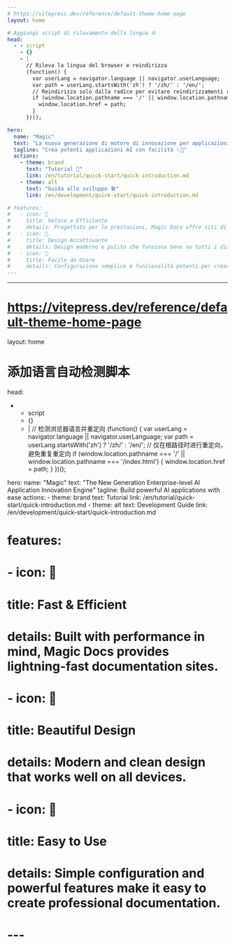 ```yaml
---
# https://vitepress.dev/reference/default-theme-home-page
layout: home

# Aggiungi script di rilevamento della lingua 🌐
head:
  - - script
    - {}
    - |
      // Rileva la lingua del browser e reindirizza
      (function() {
        var userLang = navigator.language || navigator.userLanguage;
        var path = userLang.startsWith('zh') ? '/zh/' : '/en/';
        // Reindirizza solo dalla radice per evitare reindirizzamenti ripetuti
        if (window.location.pathname === '/' || window.location.pathname === '/index.html') {
          window.location.href = path;
        }
      })();

hero:
  name: "Magic"
  text: "La nuova generazione di motore di innovazione per applicazioni AI a livello enterprise"
  tagline: "Crea potenti applicazioni AI con facilità ✨🤖"
  actions:
    - theme: brand
      text: "Tutorial 📘"
      link: /en/tutorial/quick-start/quick-introduction.md
    - theme: alt
      text: "Guida allo sviluppo 🛠️"
      link: /en/development/quick-start/quick-introduction.md

# features:
#   - icon: 🚀
#     title: Veloce e Efficiente
#     details: Progettato per le prestazioni, Magic Docs offre siti di documentazione estremamente veloci.
#   - icon: 🎨
#     title: Design Accattivante
#     details: Design moderno e pulito che funziona bene su tutti i dispositivi.
#   - icon: 🔧
#     title: Facile da Usare
#     details: Configurazione semplice e funzionalità potenti per creare documentazione professionale.
---
```


<!-- Testo originale (sotto) -->
---
# https://vitepress.dev/reference/default-theme-home-page
layout: home

# 添加语言自动检测脚本
head:
  - - script
    - {}
    - |
      // 检测浏览器语言并重定向
      (function() {
        var userLang = navigator.language || navigator.userLanguage;
        var path = userLang.startsWith('zh') ? '/zh/' : '/en/';
        // 仅在根路径时进行重定向，避免重复重定向
        if (window.location.pathname === '/' || window.location.pathname === '/index.html') {
          window.location.href = path;
        }
      })();

hero:
  name: "Magic"
  text: "The New Generation Enterprise-level AI Application Innovation Engine"
  tagline: Build powerful AI applications with ease
  actions:
    - theme: brand
      text: Tutorial
      link: /en/tutorial/quick-start/quick-introduction.md
    - theme: alt
      text: Development Guide
      link: /en/development/quick-start/quick-introduction.md

# features:
#   - icon: 🚀
#     title: Fast & Efficient 
#     details: Built with performance in mind, Magic Docs provides lightning-fast documentation sites.
#   - icon: 🎨
#     title: Beautiful Design
#     details: Modern and clean design that works well on all devices.
#   - icon: 🔧
#     title: Easy to Use
#     details: Simple configuration and powerful features make it easy to create professional documentation.
# --- 